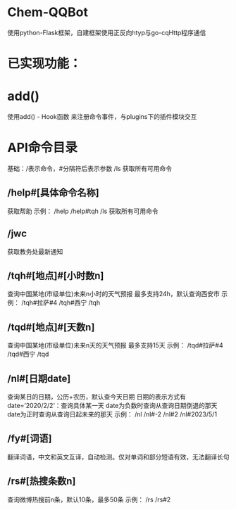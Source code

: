 # Chem-QQBot
使用python-Flask框架，自建框架使用正反向htyp与go-cqHttp程序通信
# 已实现功能：

# add()
使用add() - Hook函数 来注册命令事件，与plugins下的插件模块交互

# API命令目录
基础：/表示命令，#分隔符后表示参数
/ls
获取所有可用命令

## /help#[具体命令名称]
获取帮助
示例：
/help
/help#tqh
/ls
获取所有可用命令

## /jwc
获取教务处最新通知

## /tqh#[地点]#[小时数n]
查询中国某地(市级单位)未来n小时的天气预报
最多支持24h，默认查询西安市
示例：
/tqh#拉萨#4
/tqh#西宁
/tqh

## /tqd#[地点]#[天数n]
查询中国某地(市级单位)未来n天的天气预报
最多支持15天
示例：
/tqd#拉萨#4
/tqd#西宁
/tqd

## /nl#[日期date]
查询某日的日期，公历+农历，默认查今天日期
日期的表示方式有
date=’2020/2/2‘：查询具体某一天
date为负数时查询从查询日期倒退的那天
date为正时查询从查询日起未来的那天
示例：
/nl
/nl#-2
/nl#2
/nl#2023/5/1

## /fy#[词语]
翻译词语，中文和英文互译，自动检测。仅对单词和部分短语有效，无法翻译长句

## /rs#[热搜条数n]
查询微博热搜前n条，默认10条，最多50条
示例：
/rs
/rs#2



